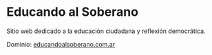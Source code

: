 # Educando al Soberano

Sitio web dedicado a la educación ciudadana y reflexión democrática.

Dominio: [educandoalsoberano.com.ar](https://educandoalsoberano.com.ar)